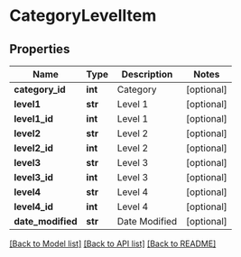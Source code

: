 # CategoryLevelItem

## Properties
Name | Type | Description | Notes
------------ | ------------- | ------------- | -------------
**category_id** | **int** | Category | [optional] 
**level1** | **str** | Level 1 | [optional] 
**level1_id** | **int** | Level 1 | [optional] 
**level2** | **str** | Level 2 | [optional] 
**level2_id** | **int** | Level 2 | [optional] 
**level3** | **str** | Level 3 | [optional] 
**level3_id** | **int** | Level 3 | [optional] 
**level4** | **str** | Level 4 | [optional] 
**level4_id** | **int** | Level 4 | [optional] 
**date_modified** | **str** | Date Modified | [optional] 

[[Back to Model list]](../README.md#documentation-for-models) [[Back to API list]](../README.md#documentation-for-api-endpoints) [[Back to README]](../README.md)


